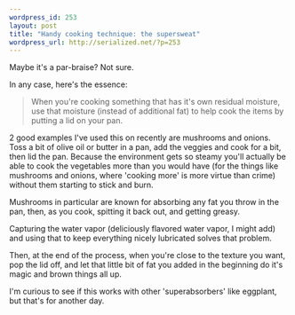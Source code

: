 ```yaml
--- 
wordpress_id: 253
layout: post
title: "Handy cooking technique: the supersweat"
wordpress_url: http://serialized.net/?p=253
---
```

Maybe it's a par-braise? Not sure.

In any case, here's the essence: 

> When you're cooking something that has it's own residual moisture, use that moisture (instead of additional fat) to help cook the items by putting a lid on your pan.

2 good examples I've used this on recently are mushrooms and onions. Toss a bit of olive oil or butter in a pan, add the veggies and cook for a bit, then lid the pan. Because the environment gets so steamy you'll actually be able to cook the vegetables more than you would have (for the things like mushrooms and onions, where 'cooking more' is more virtue than crime) without them starting to stick and burn.

Mushrooms in particular are known for absorbing any fat you throw in the pan, then, as you cook, spitting it back out, and getting greasy.

Capturing the water vapor (deliciously flavored water vapor, I might add) and using that to keep everything nicely lubricated solves that problem.

Then, at the end of the process, when you're close to the texture you want, pop the lid off, and let that little bit of fat you added in the beginning do it's magic and brown things all up.

I'm curious to see if this works with other 'superabsorbers' like eggplant, but that's for another day.
